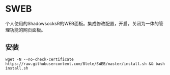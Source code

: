 # SWEB
个人使用的ShadowsocksR的WEB面板。集成修改配置，开启，关闭为一体的管理功能的网页面板。

## 安装

```shell
wget -N --no-check-certificate  https://raw.githubusercontent.com/8lele/SWEB/master/install.sh && bash install.sh
```

